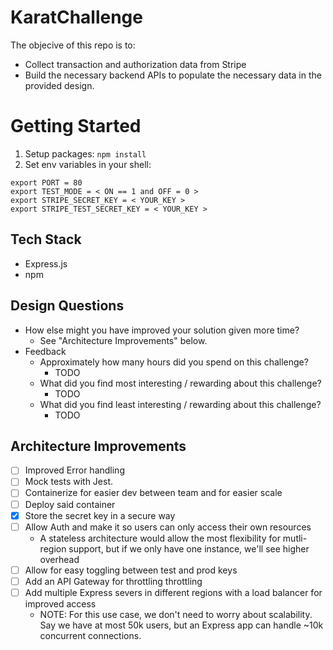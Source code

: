 # KaratChallenge
The objecive of this repo is to:
- Collect transaction and authorization data from Stripe
- Build the necessary backend APIs to populate the necessary data in the provided design.

# Getting Started
1. Setup packages:
`npm install`
2. Set env variables in your shell:
```
export PORT = 80
export TEST_MODE = < ON == 1 and OFF = 0 >
export STRIPE_SECRET_KEY = < YOUR_KEY >
export STRIPE_TEST_SECRET_KEY = < YOUR_KEY >
```

## Tech Stack
- Express.js
- npm

## Design Questions
- How else might you have improved your solution given more time?
    - See "Architecture Improvements" below.
- Feedback
    - Approximately how many hours did you spend on this challenge?
        - TODO
    - What did you find most interesting / rewarding about this challenge?
        - TODO
    - What did you find least interesting / rewarding about this challenge?
        - TODO


## Architecture Improvements
- [ ] Improved Error handling
- [ ] Mock tests with Jest.
- [ ] Containerize for easier dev between team and for easier scale
- [ ] Deploy said container
- [x] Store the secret key in a secure way
- [ ] Allow Auth and make it so users can only access their own resources
    - A stateless architecture would allow the most flexibility for mutli-region support, but if we only have one instance, we'll see higher overhead
- [ ] Allow for easy toggling between test and prod keys
- [ ] Add an API Gateway for throttling throttling
- [ ] Add multiple Express severs in different regions with a load balancer for improved access
    - NOTE: For this use case, we don't need to worry about scalability. Say we have at most 50k users, but an Express app can handle ~10k concurrent connections.

